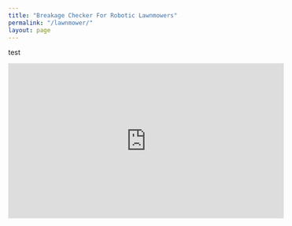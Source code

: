 ```yaml
---
title: "Breakage Checker For Robotic Lawnmowers"
permalink: "/lawnmower/"
layout: page
---
```

test 
 <iframe width="560" height="315"
src="https://www.youtube.com/embed/MUQfKFzIOeU" 
frameborder="0" 
allow="accelerometer; autoplay; encrypted-media; gyroscope; picture-in-picture" 
allowfullscreen></iframe>

